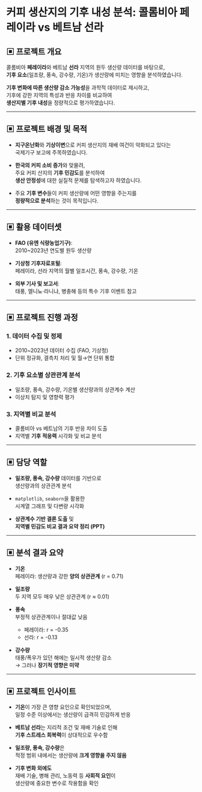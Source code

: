 # 커피 생산지의 기후 내성 분석: 콜롬비아 페레이라 vs 베트남 선라

## ▣ 프로젝트 개요

콜롬비아 **페레이라**와 베트남 **선라** 지역의 원두 생산량 데이터를 바탕으로,  
**기후 요소**(일조량, 풍속, 강수량, 기온)가 생산량에 미치는 영향을 분석하였습니다.

**기후 변화에 따른 생산량 감소 가능성**을 과학적 데이터로 제시하고,  
기후에 강한 지역의 특성과 반응 차이를 비교하여  
**생산지별 기후 내성**을 정량적으로 평가하였습니다.

---

## ▣ 프로젝트 배경 및 목적

- **지구온난화**와 **기상이변**으로 커피 생산지의 재배 여건이 악화되고 있다는  
  국제기구 보고에 주목하였습니다.

- **한국의 커피 소비 증가**와 맞물려,  
  주요 커피 산지의 **기후 민감도**를 분석하여  
  **생산 안정성**에 대한 실질적 문제를 탐색하고자 하였습니다.

- 주요 **기후 변수**들이 커피 생산량에 어떤 영향을 주는지를  
  **정량적으로 분석**하는 것이 목적입니다.

---

## ▣ 활용 데이터셋

- **FAO (유엔 식량농업기구)**:  
  2010~2023년 연도별 원두 생산량

- **기상청 기후자료포털**:  
  페레이라, 선라 지역의 월별 일조시간, 풍속, 강수량, 기온

- **외부 기사 및 보고서**:  
  태풍, 엘니뇨·라니냐, 병충해 등의 특수 기후 이벤트 참고

---

## ▣ 프로젝트 진행 과정

### 1. 데이터 수집 및 정제  
- 2010~2023년 데이터 수집 (FAO, 기상청)  
- 단위 정규화, 결측치 처리 및 월→연 단위 통합

### 2. 기후 요소별 상관관계 분석  
- 일조량, 풍속, 강수량, 기온별 생산량과의 상관계수 계산  
- 이상치 탐지 및 영향력 평가

### 3. 지역별 비교 분석  
- 콜롬비아 vs 베트남의 기후 반응 차이 도출  
- 지역별 **기후 적응력** 시각화 및 비교 분석

---

## ▣ 담당 역할

- **일조량, 풍속, 강수량** 데이터를 기반으로  
  생산량과의 상관관계 분석

- `matplotlib`, `seaborn`을 활용한  
  시계열 그래프 및 다변량 시각화

- **상관계수 기반 결론 도출** 및  
  **지역별 민감도 비교 결과 요약 정리 (PPT)**

---

## ▣ 분석 결과 요약

- **기온**  
  페레이라: 생산량과 강한 **양의 상관관계** (r = 0.71)

- **일조량**  
  두 지역 모두 매우 낮은 상관관계 (r ≈ 0.01)

- **풍속**  
  부정적 상관관계이나 절대값 낮음  
  - 페레이라: r = -0.35  
  - 선라: r = -0.13

- **강수량**  
  태풍/폭우가 있던 해에는 일시적 생산량 감소  
  → 그러나 **장기적 영향은 미약**

---

## ▣ 프로젝트 인사이트

- **기온**이 가장 큰 영향 요인으로 확인되었으며,  
  일정 수준 이상에서는 생산량이 급격히 민감하게 반응

- **베트남 선라**는 지리적 조건 및 재배 기술로 인해  
  **기후 스트레스 회복력**이 상대적으로 우수함

- **일조량, 풍속, 강수량**은  
  적정 범위 내에서는 생산량에 **크게 영향을 주지 않음**

- **기후 변화 외에도**  
  재배 기술, 병해 관리, 노동력 등 **사회적 요인**이  
  생산량에 중요한 변수로 작용함을 확인
